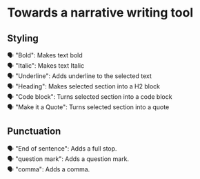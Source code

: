 # Towards a narrative writing tool

## Styling
🗣 "Bold": Makes text bold\
🗣 "Italic": Makes text Italic\
🗣 "Underline": Adds underline to the selected text\
🗣 "Heading": Makes selected section into a H2 block\
🗣  "Code block": Turns selected section into a code block\
🗣 "Make it a Quote": Turns selected section into a quote

## Punctuation
🗣 "End of sentence": Adds a full stop.\
🗣 "question mark": Adds a question mark.\
🗣 "comma": Adds a comma.
